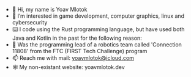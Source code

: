 - 👋 Hi, my name is Yoav Mlotok
- 👀 I’m interested in game development, computer graphics, linux and cybersecurity
- ⌨️ I code using the Rust programming language, but have used both Java and Kotlin in the past for the following reason:
- 🤝 Was the programming lead of a robotics team called 'Connection 11808' from the FTC (FIRST Tech Challenge) program
- 📫 Reach me with mail: yoavmlotok@icloud.com
- 🕸️ My non-existant website: yoavmlotok.dev